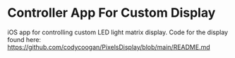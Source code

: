 # Controller App For Custom Display
iOS app for controlling custom LED light matrix display. Code for the display found here: https://github.com/codycoogan/PixelsDisplay/blob/main/README.md
